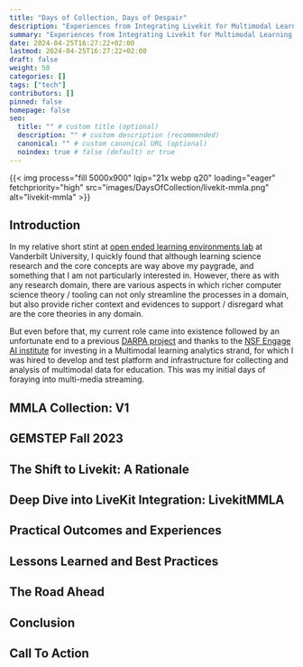 ```yaml
---
title: "Days of Collection, Days of Despair"
description: "Experiences from Integrating Livekit for Multimodal Learning Analytics Data Collection"
summary: "Experiences from Integrating Livekit for Multimodal Learning Analytics Data Collection"
date: 2024-04-25T16:27:22+02:00
lastmod: 2024-04-25T16:27:22+02:00
draft: false
weight: 50
categories: []
tags: ["tech"]
contributors: []
pinned: false
homepage: false
seo:
  title: "" # custom title (optional)
  description: "" # custom description (recommended)
  canonical: "" # custom canonical URL (optional)
  noindex: true # false (default) or true
---
```

{{< img process="fill 5000x900" lqip="21x webp q20" loading="eager" fetchpriority="high" src="images/DaysOfCollection/livekit-mmla.png" alt="livekit-mmla" >}}

## Introduction
In my relative short stint at [open ended learning environments lab](https://wp0.vanderbilt.edu/oele/) at Vanderbilt University, I quickly found that although learning science research and the core concepts are way above my paygrade, and something that I am not particularly interested in. However, there as with any research domain, there are various aspects in which richer computer science theory / tooling can not only streamline the processes in a domain, but also provide richer context and evidences to support / disregard what are the core theories in any domain.

But even before that, my current role came into existence followed by an unfortunate end to a previous [DARPA project](https://github.com/symbench) and thanks to the [NSF Engage AI institute](https://engageai.org) for investing in a Multimodal learning analytics strand, for which I was hired to develop and test platform and infrastructure for collecting and analysis of multimodal data for education. This was my initial days of foraying into multi-media streaming. 

## MMLA Collection: V1

## GEMSTEP Fall 2023

## The Shift to Livekit: A Rationale

## Deep Dive into LiveKit Integration: LivekitMMLA

## Practical Outcomes and Experiences

## Lessons Learned and Best Practices

## The Road Ahead

## Conclusion

## Call To Action
